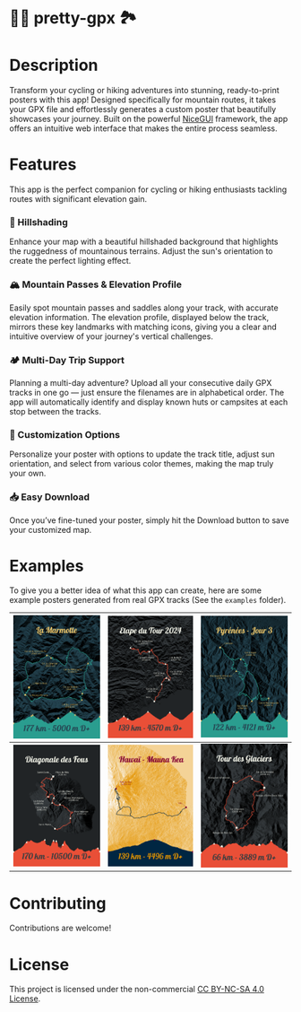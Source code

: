 # 🚴‍♂️ pretty-gpx 🏞️

# Description

Transform your cycling or hiking adventures into stunning, ready-to-print posters with this app! Designed specifically for mountain routes, it takes your GPX file and effortlessly generates a custom poster that beautifully showcases your journey. Built on the powerful [NiceGUI](https://nicegui.io/) framework, the app offers an intuitive web interface that makes the entire process seamless.

# Features

This app is the perfect companion for cycling or hiking enthusiasts tackling routes with significant elevation gain.

### 🌄 Hillshading

Enhance your map with a beautiful hillshaded background that highlights the ruggedness of mountainous terrains. Adjust the sun's orientation to create the perfect lighting effect.

### 🏔️ Mountain Passes & Elevation Profile

Easily spot mountain passes and saddles along your track, with accurate elevation information. The elevation profile, displayed below the track, mirrors these key landmarks with matching icons, giving you a clear and intuitive overview of your journey's vertical challenges.

### 🏕️ Multi-Day Trip Support

Planning a multi-day adventure? Upload all your consecutive daily GPX tracks in one go — just ensure the filenames are in alphabetical order. The app will automatically identify and display known huts or campsites at each stop between the tracks.

### 🎨 Customization Options

Personalize your poster with options to update the track title, adjust sun orientation, and select from various color themes, making the map truly your own.

### 📥 Easy Download

Once you’ve fine-tuned your poster, simply hit the Download button to save your customized map.



# Examples

To give you a better idea of what this app can create, here are some example posters generated from real GPX tracks (See the `examples` folder).


| ![Image 1](doc/marmotte.svg) | ![Image 2](doc/couillole.svg) | ![Image 3](doc/peyresourde.svg) |
|--------------------------------|--------------------------------|--------------------------------|
| ![Image 4](doc/diagonale-des-fous.svg) | ![Image 5](doc/hawaii.svg) | ![Image 4](doc/vanoise_3days.svg)  |


# Contributing

Contributions are welcome!

# License

This project is licensed under the non-commercial [CC BY-NC-SA 4.0 License](LICENSE).


